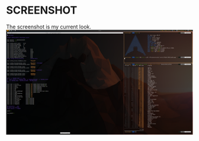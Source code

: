 SCREENSHOT
================

The screenshot is my current look.
![ScreenShot](https://raw.githubusercontent.com/Almehdi/dotfiles/master/home/.config/bspwm/screenshot-20160331.png)
